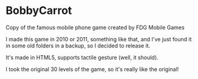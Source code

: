 # BobbyCarrot
Copy of the famous mobile phone game created by FDG Mobile Games

I made this game in 2010 or 2011, something like that, and I've just found it in some old folders in a backup, so I decided to release it.

It's made in HTML5, supports tactile gesture (well, it should).

I took the original 30 levels of the game, so it's really like the original!